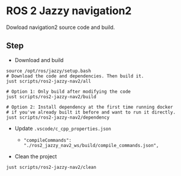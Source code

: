 # ROS 2 Jazzy navigation2

Dowload navigation2 source code and build.

## Step

* Download and build

```shell
source /opt/ros/jazzy/setup.bash
# Download the code and dependencies. Then build it.
just scripts/ros2-jazzy-nav2/all

# Option 1: Only build after modifying the code
just scripts/ros2-jazzy-nav2/build

# Option 2: Install dependency at the first time running docker
# if you've already built it before and want to run it directly.
just scripts/ros2-jazzy-nav2/dependency
```

* Update `.vscode/c_cpp_properties.json`

  * `"compileCommands": "./ros2_jazzy_nav2_ws/build/compile_commands.json",`

* Clean the project

```shell
just scripts/ros2-jazzy-nav2/clean
```
